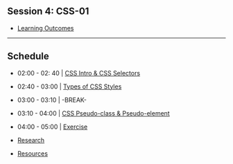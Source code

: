 ## Session 4: CSS-01

- [Learning Outcomes](learning-outcomes)

---

## Schedule

- 02:00 - 02: 40 | [CSS Intro & CSS Selectors](introAndSelectors)

- 02:40 - 03:00 | [Types of CSS Styles](typesOfStyles)

- 03:00 - 03:10 | -BREAK-

- 03:10 - 04:00 | [CSS Pseudo-class & Pseudo-element](pseudoClassAndElement)

- 04:00 - 05:00 | [Exercise](exercise)

- [Research](research-topics)
- [Resources](resources)
